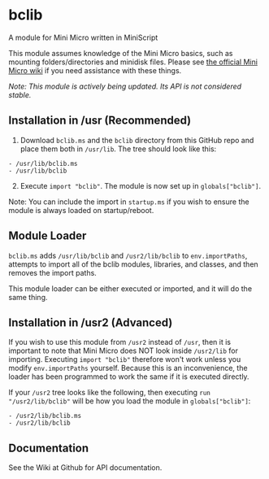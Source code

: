# bclib
A module for Mini Micro written in MiniScript

This module assumes knowledge of the Mini Micro basics, such as mounting folders/directories and minidisk files. Please see [the official Mini Micro wiki](https://miniscript.org/wiki/How_to_get_started_with_Mini_Micro) if you need assistance with these things.

*Note: This module is actively being updated. Its API is not considered stable.*

## Installation in /usr (Recommended)

1. Download `bclib.ms` and the `bclib` directory from this GitHub repo and place them both in `/usr/lib`. The tree should look like this:

```
- /usr/lib/bclib.ms
- /usr/lib/bclib
```

2. Execute `import "bclib"`. The module is now set up in `globals["bclib"]`.

Note: You can include the import in `startup.ms` if you wish to ensure the module is always loaded on startup/reboot.

## Module Loader

`bclib.ms` adds `/usr/lib/bclib` and `/usr2/lib/bclib` to `env.importPaths`, attempts to import all of the bclib modules, libraries, and classes, and then removes the import paths.

This module loader can be either executed or imported, and it will do the same thing.

## Installation in /usr2 (Advanced)

If you wish to use this module from `/usr2` instead of `/usr`, then it is important to note that Mini Micro does NOT look inside `/usr2/lib` for importing. Executing `import "bclib"` therefore won't work unless you modify `env.importPaths` yourself. Because this is an inconvenience, the loader has been programmed to work the same if it is executed directly.

If your `/usr2` tree looks like the following, then executing `run "/usr2/lib/bclib"` will be how you load the module in `globals["bclib"]`:

```
- /usr2/lib/bclib.ms
- /usr2/lib/bclib
```

## Documentation

See the Wiki at Github for API documentation.
